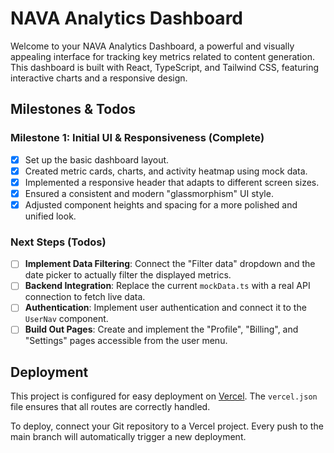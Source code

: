 # NAVA Analytics Dashboard

Welcome to your NAVA Analytics Dashboard, a powerful and visually appealing interface for tracking key metrics related to content generation. This dashboard is built with React, TypeScript, and Tailwind CSS, featuring interactive charts and a responsive design.

## Milestones & Todos

### Milestone 1: Initial UI & Responsiveness (Complete)
- [x] Set up the basic dashboard layout.
- [x] Created metric cards, charts, and activity heatmap using mock data.
- [x] Implemented a responsive header that adapts to different screen sizes.
- [x] Ensured a consistent and modern "glassmorphism" UI style.
- [x] Adjusted component heights and spacing for a more polished and unified look.

### Next Steps (Todos)
- [ ] **Implement Data Filtering**: Connect the "Filter data" dropdown and the date picker to actually filter the displayed metrics.
- [ ] **Backend Integration**: Replace the current `mockData.ts` with a real API connection to fetch live data.
- [ ] **Authentication**: Implement user authentication and connect it to the `UserNav` component.
- [ ] **Build Out Pages**: Create and implement the "Profile", "Billing", and "Settings" pages accessible from the user menu.

## Deployment

This project is configured for easy deployment on [Vercel](https://vercel.com/). The `vercel.json` file ensures that all routes are correctly handled.

To deploy, connect your Git repository to a Vercel project. Every push to the main branch will automatically trigger a new deployment.